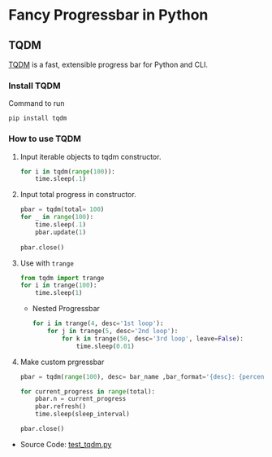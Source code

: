 # Fancy Progressbar in Python

## TQDM
[TQDM](https://github.com/tqdm/tqdm) is a fast, extensible progress bar for Python and CLI.

### Install TQDM
Command to run
```shell
pip install tqdm
```

### How to use TQDM
1. Input iterable objects to tqdm constructor.
    ```python
    for i in tqdm(range(100)):
        time.sleep(.1)
    ```
1. Input total progress in constructor.
    ```python
    pbar = tqdm(total= 100)
    for _ in range(100):
        time.sleep(.1)
        pbar.update(1)
        
    pbar.close()
    ```
1. Use with `trange`
    ```python
    from tqdm import trange
    for i in trange(100):
        time.sleep(1)
    ```
    - Nested Progressbar
        ```python
        for i in trange(4, desc='1st loop'):
            for j in trange(5, desc='2nd loop'):
                for k in trange(50, desc='3rd loop', leave=False):
                    time.sleep(0.01)
        ```

1. Make custom prgressbar
    ```python
    pbar = tqdm(range(100), desc= bar_name ,bar_format='{desc}: {percentage:3.0f}% {bar} {n_fmt}/{total_fmt}', postfix=None)
    
    for current_progress in range(total):
        pbar.n = current_progress
        pbar.refresh()
        time.sleep(sleep_interval)
    
    pbar.close()
    ```

- Source Code: [test_tqdm.py](test_tqdm.py)

